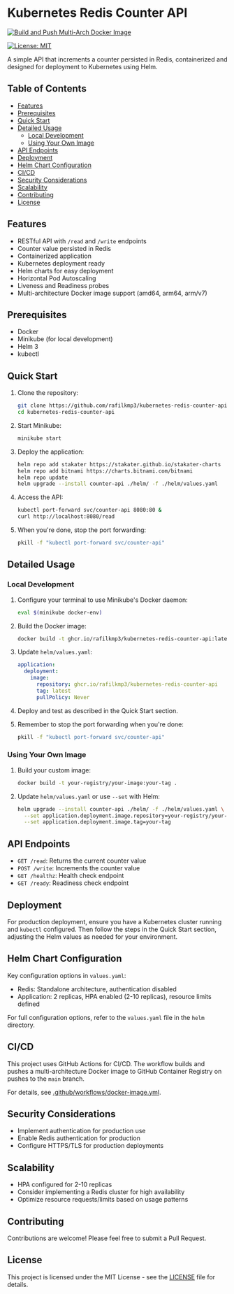 # Kubernetes Redis Counter API

[![Build and Push Multi-Arch Docker Image](https://github.com/rafilkmp3/kubernetes-redis-counter-api/actions/workflows/docker-image.yml/badge.svg)](https://github.com/rafilkmp3/kubernetes-redis-counter-api/actions/workflows/docker-image.yml)

[![License: MIT](https://img.shields.io/badge/License-MIT-yellow.svg)](https://opensource.org/licenses/MIT)

A simple API that increments a counter persisted in Redis, containerized and designed for deployment to Kubernetes using Helm.

## Table of Contents

- [Features](#features)
- [Prerequisites](#prerequisites)
- [Quick Start](#quick-start)
- [Detailed Usage](#detailed-usage)
  - [Local Development](#local-development)
  - [Using Your Own Image](#using-your-own-image)
- [API Endpoints](#api-endpoints)
- [Deployment](#deployment)
- [Helm Chart Configuration](#helm-chart-configuration)
- [CI/CD](#cicd)
- [Security Considerations](#security-considerations)
- [Scalability](#scalability)
- [Contributing](#contributing)
- [License](#license)

## Features

- RESTful API with `/read` and `/write` endpoints
- Counter value persisted in Redis
- Containerized application
- Kubernetes deployment ready
- Helm charts for easy deployment
- Horizontal Pod Autoscaling
- Liveness and Readiness probes
- Multi-architecture Docker image support (amd64, arm64, arm/v7)

## Prerequisites

- Docker
- Minikube (for local development)
- Helm 3
- kubectl

## Quick Start

1. Clone the repository:
   ```bash
   git clone https://github.com/rafilkmp3/kubernetes-redis-counter-api.git
   cd kubernetes-redis-counter-api
   ```

2. Start Minikube:
   ```bash
   minikube start
   ```

3. Deploy the application:
   ```bash
   helm repo add stakater https://stakater.github.io/stakater-charts
   helm repo add bitnami https://charts.bitnami.com/bitnami
   helm repo update
   helm upgrade --install counter-api ./helm/ -f ./helm/values.yaml
   ```

4. Access the API:
   ```bash
   kubectl port-forward svc/counter-api 8080:80 &
   curl http://localhost:8080/read
   ```

5. When you're done, stop the port forwarding:
   ```bash
   pkill -f "kubectl port-forward svc/counter-api"
   ```

## Detailed Usage

### Local Development

1. Configure your terminal to use Minikube's Docker daemon:
   ```bash
   eval $(minikube docker-env)
   ```

2. Build the Docker image:
   ```bash
   docker build -t ghcr.io/rafilkmp3/kubernetes-redis-counter-api:latest . --no-cache
   ```

3. Update `helm/values.yaml`:
   ```yaml
   application:
     deployment:
       image:
         repository: ghcr.io/rafilkmp3/kubernetes-redis-counter-api
         tag: latest
         pullPolicy: Never
   ```

4. Deploy and test as described in the Quick Start section.

5. Remember to stop the port forwarding when you're done:
   ```bash
   pkill -f "kubectl port-forward svc/counter-api"
   ```

### Using Your Own Image

1. Build your custom image:
   ```bash
   docker build -t your-registry/your-image:your-tag .
   ```

2. Update `helm/values.yaml` or use `--set` with Helm:
   ```bash
   helm upgrade --install counter-api ./helm/ -f ./helm/values.yaml \
     --set application.deployment.image.repository=your-registry/your-image \
     --set application.deployment.image.tag=your-tag
   ```

## API Endpoints

- `GET /read`: Returns the current counter value
- `POST /write`: Increments the counter value
- `GET /healthz`: Health check endpoint
- `GET /ready`: Readiness check endpoint

## Deployment

For production deployment, ensure you have a Kubernetes cluster running and `kubectl` configured. Then follow the steps in the Quick Start section, adjusting the Helm values as needed for your environment.

## Helm Chart Configuration

Key configuration options in `values.yaml`:

- Redis: Standalone architecture, authentication disabled
- Application: 2 replicas, HPA enabled (2-10 replicas), resource limits defined

For full configuration options, refer to the `values.yaml` file in the `helm` directory.

## CI/CD

This project uses GitHub Actions for CI/CD. The workflow builds and pushes a multi-architecture Docker image to GitHub Container Registry on pushes to the `main` branch.

For details, see [.github/workflows/docker-image.yml](.github/workflows/docker-image.yml).

## Security Considerations

- Implement authentication for production use
- Enable Redis authentication for production
- Configure HTTPS/TLS for production deployments

## Scalability

- HPA configured for 2-10 replicas
- Consider implementing a Redis cluster for high availability
- Optimize resource requests/limits based on usage patterns

## Contributing

Contributions are welcome! Please feel free to submit a Pull Request.

## License

This project is licensed under the MIT License - see the [LICENSE](LICENSE) file for details.